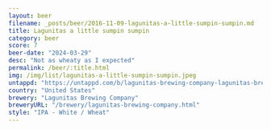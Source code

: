 ```yaml
---
layout: beer
filename: _posts/beer/2016-11-09-lagunitas-a-little-sumpin-sumpin.md
title: Lagunitas a little sumpin sumpin
category: beer
score: 7
beer-date: "2024-03-29"
desc: "Not as wheaty as I expected"
permalink: /beer/:title.html
img: /img/list/lagunitas-a-little-sumpin-sumpin.jpeg
untappd: "https://untappd.com/b/lagunitas-brewing-company-lagunitas-brewing-company-a-little-sumpin-sumpin-ale/25796"
country: "United States"
brewery: "Lagunitas Brewing Company"
breweryURL: "/brewery/lagunitas-brewing-company.html"
style: "IPA - White / Wheat"
---
```

